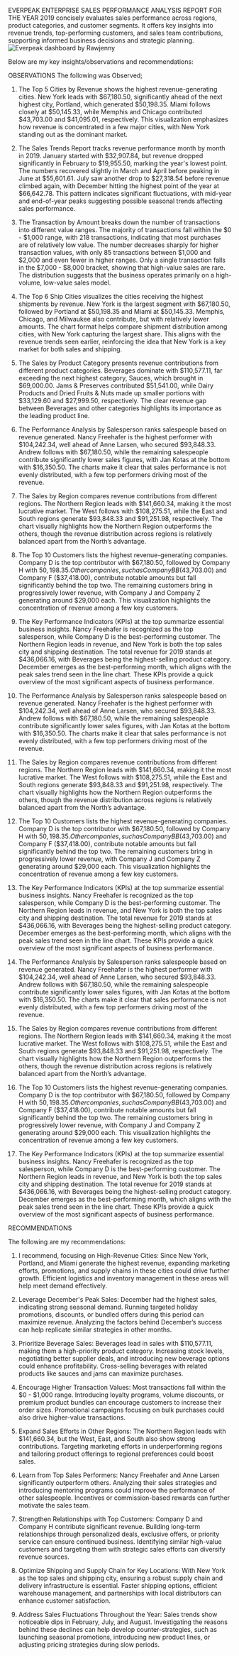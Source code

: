 EVERPEAK ENTERPRISE SALES PERFORMANCE ANALYSIS REPORT FOR THE YEAR 2019 concisely evaluates sales performance across regions, product categories, and customer segments. It offers key insights into revenue trends, top-performing customers, and sales team contributions, supporting informed business decisions and strategic planning.
![Everpeak dashboard by Rawjenny](https://github.com/user-attachments/assets/eab8cb13-8fc3-48b8-a724-35d5345f489f)

Below are my key insights/observations  and recommendations:

 

OBSERVATIONS
The following was Observed;

 

1. The Top 5 Cities by Revenue shows the highest revenue-generating cities. New York leads with $67,180.50, significantly ahead of the next highest city, Portland, which generated $50,198.35. Miami follows closely at $50,145.33, while Memphis and Chicago contributed $43,703.00 and $41,095.01, respectively.  This visualization emphasizes how revenue is concentrated in a few major cities, with New York standing out as the dominant market.

 

2. The Sales Trends Report tracks revenue performance month by month in 2019. January started with $32,907.84, but revenue dropped significantly in February to $19,955.50, marking the year's lowest point. The numbers recovered slightly in March and April before peaking in June at $55,601.61. July saw another drop to $27,318.54 before revenue climbed again, with December hitting the highest point of the year at $66,642.78. This pattern indicates significant fluctuations, with mid-year and end-of-year peaks suggesting possible seasonal trends affecting sales performance.

 

3. The Transaction by Amount breaks down the number of transactions into different value ranges. The majority of transactions fall within the $0 - $1,000 range, with 218 transactions, indicating that most purchases are of relatively low value. The number decreases sharply for higher transaction values, with only 85 transactions between $1,000 and $2,000 and even fewer in higher ranges. Only a single transaction falls in the $7,000 - $8,000 bracket, showing that high-value sales are rare. The distribution suggests that the business operates primarily on a high-volume, low-value sales model.

 

4. The Top 6 Ship Cities visualizes the cities receiving the highest shipments by revenue. New York is the largest segment with $67,180.50, followed by Portland at $50,198.35 and Miami at $50,145.33. Memphis, Chicago, and Milwaukee also contribute, but with relatively lower amounts. The chart format helps compare shipment distribution among cities, with New York capturing the largest share. This aligns with the revenue trends seen earlier, reinforcing the idea that New York is a key market for both sales and shipping.

 

5. The Sales by Product Category presents revenue contributions from different product categories. Beverages dominate with $110,577.11, far exceeding the next highest category, Sauces, which brought in $69,000.00. Jams & Preserves contributed $51,541.00, while Dairy Products and Dried Fruits & Nuts made up smaller portions with $33,129.60 and $27,999.50, respectively. The clear revenue gap between Beverages and other categories highlights its importance as the leading product line.

6. The Performance Analysis by Salesperson ranks salespeople based on revenue generated. Nancy Freehafer is the highest performer with $104,242.34, well ahead of Anne Larsen, who secured $93,848.33. Andrew follows with $67,180.50, while the remaining salespeople contribute significantly lower sales figures, with Jan Kotas at the bottom with $16,350.50. The charts make it clear that sales performance is not evenly distributed, with a few top performers driving most of the revenue.

 

7. The Sales by Region compares revenue contributions from different regions. The Northern Region leads with $141,660.34, making it the most lucrative market. The West follows with $108,275.51, while the East and South regions generate $93,848.33 and $91,251.98, respectively. The chart visually highlights how the Northern Region outperforms the others, though the revenue distribution across regions is relatively balanced apart from the North’s advantage.

 

8. The Top 10 Customers lists the highest revenue-generating companies. Company D is the top contributor with $67,180.50, followed by Company H with $50,198.35. Other companies, such as Company BB ($43,703.00) and Company F ($37,418.00), contribute notable amounts but fall significantly behind the top two. The remaining customers bring in progressively lower revenue, with Company J and Company Z generating around $29,000 each. This visualization highlights the concentration of revenue among a few key customers.

 

9. The Key Performance Indicators (KPIs) at the top summarize essential business insights. Nancy Freehafer is recognized as the top salesperson, while Company D is the best-performing customer. The Northern Region leads in revenue, and New York is both the top sales city and shipping destination. The total revenue for 2019 stands at $436,066.16, with Beverages being the highest-selling product category. December emerges as the best-performing month, which aligns with the peak sales trend seen in the line chart. These KPIs provide a quick overview of the most significant aspects of business performance.

 

6. The Performance Analysis by Salesperson ranks salespeople based on revenue generated. Nancy Freehafer is the highest performer with $104,242.34, well ahead of Anne Larsen, who secured $93,848.33. Andrew follows with $67,180.50, while the remaining salespeople contribute significantly lower sales figures, with Jan Kotas at the bottom with $16,350.50. The charts make it clear that sales performance is not evenly distributed, with a few top performers driving most of the revenue.

 

7. The Sales by Region compares revenue contributions from different regions. The Northern Region leads with $141,660.34, making it the most lucrative market. The West follows with $108,275.51, while the East and South regions generate $93,848.33 and $91,251.98, respectively. The chart visually highlights how the Northern Region outperforms the others, though the revenue distribution across regions is relatively balanced apart from the North’s advantage.

 

8. The Top 10 Customers lists the highest revenue-generating companies. Company D is the top contributor with $67,180.50, followed by Company H with $50,198.35. Other companies, such as Company BB ($43,703.00) and Company F ($37,418.00), contribute notable amounts but fall significantly behind the top two. The remaining customers bring in progressively lower revenue, with Company J and Company Z generating around $29,000 each. This visualization highlights the concentration of revenue among a few key customers.

 

9. The Key Performance Indicators (KPIs) at the top summarize essential business insights. Nancy Freehafer is recognized as the top salesperson, while Company D is the best-performing customer. The Northern Region leads in revenue, and New York is both the top sales city and shipping destination. The total revenue for 2019 stands at $436,066.16, with Beverages being the highest-selling product category. December emerges as the best-performing month, which aligns with the peak sales trend seen in the line chart. These KPIs provide a quick overview of the most significant aspects of business performance.


 

6. The Performance Analysis by Salesperson ranks salespeople based on revenue generated. Nancy Freehafer is the highest performer with $104,242.34, well ahead of Anne Larsen, who secured $93,848.33. Andrew follows with $67,180.50, while the remaining salespeople contribute significantly lower sales figures, with Jan Kotas at the bottom with $16,350.50. The charts make it clear that sales performance is not evenly distributed, with a few top performers driving most of the revenue.

 

7. The Sales by Region compares revenue contributions from different regions. The Northern Region leads with $141,660.34, making it the most lucrative market. The West follows with $108,275.51, while the East and South regions generate $93,848.33 and $91,251.98, respectively. The chart visually highlights how the Northern Region outperforms the others, though the revenue distribution across regions is relatively balanced apart from the North’s advantage.

 

8. The Top 10 Customers lists the highest revenue-generating companies. Company D is the top contributor with $67,180.50, followed by Company H with $50,198.35. Other companies, such as Company BB ($43,703.00) and Company F ($37,418.00), contribute notable amounts but fall significantly behind the top two. The remaining customers bring in progressively lower revenue, with Company J and Company Z generating around $29,000 each. This visualization highlights the concentration of revenue among a few key customers.

 

9. The Key Performance Indicators (KPIs) at the top summarize essential business insights. Nancy Freehafer is recognized as the top salesperson, while Company D is the best-performing customer. The Northern Region leads in revenue, and New York is both the top sales city and shipping destination. The total revenue for 2019 stands at $436,066.16, with Beverages being the highest-selling product category. December emerges as the best-performing month, which aligns with the peak sales trend seen in the line chart. These KPIs provide a quick overview of the most significant aspects of business performance.

 

RECOMMENDATIONS

The following are my recommendations:

 

1. I recommend, focusing on High-Revenue Cities: Since New York, Portland, and Miami generate the highest revenue, expanding marketing efforts, promotions, and supply chains in these cities could drive further growth. Efficient logistics and inventory management in these areas will help meet demand effectively.

 

2. Leverage December's Peak Sales: December had the highest sales, indicating strong seasonal demand. Running targeted holiday promotions, discounts, or bundled offers during this period can maximize revenue. Analyzing the factors behind December’s success can help replicate similar strategies in other months.

 

3. Prioritize Beverage Sales: Beverages lead in sales with $110,577.11, making them a high-priority product category. Increasing stock levels, negotiating better supplier deals, and introducing new beverage options could enhance profitability. Cross-selling beverages with related products like sauces and jams can maximize purchases.

 

4. Encourage Higher Transaction Values: Most transactions fall within the $0 - $1,000 range. Introducing loyalty programs, volume discounts, or premium product bundles can encourage customers to increase their order sizes. Promotional campaigns focusing on bulk purchases could also drive higher-value transactions.

 

5. Expand Sales Efforts in Other Regions: The Northern Region leads with $141,660.34, but the West, East, and South also show strong contributions. Targeting marketing efforts in underperforming regions and tailoring product offerings to regional preferences could boost sales.

 

6. Learn from Top Sales Performers: Nancy Freehafer and Anne Larsen significantly outperform others. Analyzing their sales strategies and introducing mentoring programs could improve the performance of other salespeople. Incentives or commission-based rewards can further motivate the sales team.

 

7. Strengthen Relationships with Top Customers: Company D and Company H contribute significant revenue. Building long-term relationships through personalized deals, exclusive offers, or priority service can ensure continued business. Identifying similar high-value customers and targeting them with strategic sales efforts can diversify revenue sources.

 

8. Optimize Shipping and Supply Chain for Key Locations: With New York as the top sales and shipping city, ensuring a robust supply chain and delivery infrastructure is essential. Faster shipping options, efficient warehouse management, and partnerships with local distributors can enhance customer satisfaction.

 

9. Address Sales Fluctuations Throughout the Year:  Sales trends show noticeable dips in February, July, and August. Investigating the reasons behind these declines can help develop counter-strategies, such as launching seasonal promotions, introducing new product lines, or adjusting pricing strategies during slow periods.
